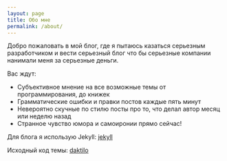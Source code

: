 ```yaml
---
layout: page
title: Обо мне
permalink: /about/
---
```


Добро пожаловать в мой блог, где я пытаюсь казаться серьезным разработчиком и вести серьезный блог что бы серьезные компании нанимали меня за серьезные деньги.

Вас ждут:
* Субъективное мнение на все возможные темы от программирования, до книжек
* Грамматические ошибки и правки постов каждые пять минут
* Невероятно скучные по стилю посты про то, что делал автор месяц или неделю назад
* Странное чувство юмора и самоиронии прямо сейчас!

Для блога я использую Jekyll: [jekyll](jekyllrb.com)

Исходный код темы: [daktilo](https://github.com/kronik3r/daktilo)

